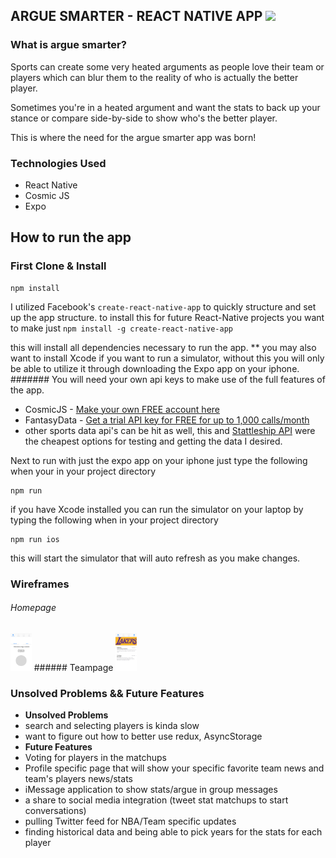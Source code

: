 ## ARGUE SMARTER - REACT NATIVE APP <img src="https://drive.google.com/open?id=0ByNIqXhcds8iZmlzU0lmQ2JVVDA" height="60">

### What is argue smarter?

Sports can create some very heated arguments as people love their team or players which can blur them to the reality of who is actually the better player.

Sometimes you're in a heated argument and want the stats to back up your stance or compare side-by-side to show who's the better player.

This is where the need for the argue smarter app was born!

### Technologies Used

* React Native
* Cosmic JS 
* Expo


## How to run the app 

### First Clone & Install
```
npm install
```

I utilized Facebook's ```create-react-native-app``` to quickly structure and set up the app structure.
to install this for future React-Native projects you want to make just ```npm install -g create-react-native-app```

this will install all dependencies necessary to run the app. 
** you may also want to install Xcode if you want to run a simulator, without this you will only be able to utilize it through downloading the Expo app on your iphone.
####### You will need your own api keys to make use of the full features of the app. 
  * CosmicJS - <a href="https://cosmicjs.com/">Make your own FREE account here</a>
  * FantasyData - <a href="https://fantasydata.com/">Get a trial API key for FREE for up to 1,000 calls/month</a>
  * other sports data api's can be hit as well, this and <a href="https://www.stattleship.com/">Stattleship API</a> were the cheapest options for testing and getting the data I desired.
  
Next to run with just the expo app on your iphone just type the following when your in your project directory
```
npm run
```
if you have Xcode installed you can run the simulator on your laptop by typing the following when in your project directory
```
npm run ios
```
this will start the simulator that will auto refresh as you make changes.

### Wireframes
###### Homepage
<img src="https://github.com/rhoadsjustin/ArgueSmarter/blob/master/homePage.png?raw=true" height="60">
###### Teampage
<img src="https://github.com/rhoadsjustin/ArgueSmarter/blob/master/teamPage.png?raw=true" height="60">


### Unsolved Problems && Future Features 
* **Unsolved Problems**
 * search and selecting players is kinda slow
 * want to figure out how to better use redux, AsyncStorage
* **Future Features**
 * Voting for players in the matchups 
 * Profile specific page that will show your specific favorite team news and team's players news/stats  
 * iMessage application to show stats/argue in group messages
 * a share to social media integration (tweet stat matchups to start conversations)
 * pulling Twitter feed for NBA/Team specific updates
 * finding historical data and being able to pick years for the stats for each player

 
 

